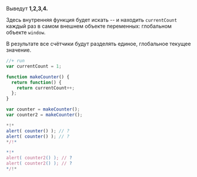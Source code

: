 Выведут **1,2,3,4.**

Здесь внутренняя функция будет искать -- и находить `currentCount` каждый раз в самом внешнем объекте переменных: глобальном объекте `window`.

В результате все счётчики будут разделять единое, глобальное текущее значение.

```js
//+ run
var currentCount = 1;

function makeCounter() {    
  return function() { 
    return currentCount++; 
  };
}

var counter = makeCounter();
var counter2 = makeCounter();

*!*
alert( counter() ); // ?
alert( counter() ); // ?
*/!*

*!*
alert( counter2() ); // ?
alert( counter2() ); // ?
*/!*
```

